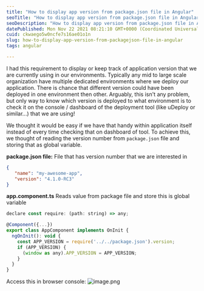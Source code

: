 ```yaml
---
title: "How to display app version from package.json file in Angular"
seoTitle: "How to display app version from package.json file in Angular"
seoDescription: "How to display app version from package.json file in Angular"
datePublished: Mon Nov 22 2021 08:21:10 GMT+0000 (Coordinated Universal Time)
cuid: ckwaego5w0ncfe7s16ae01o1n
slug: how-to-display-app-version-from-packagejson-file-in-angular
tags: angular

---
```


I had this requirement to display or keep track of application version that we are currently using in our environments. Typically any mid to large scale organization have multiple dedicated environments where we deploy our application. There is chance that different version could have been deployed in one environment then other. Arguably, this isn't any problem, but only way to know which version is deployed to what environment is to check it on the console / dashboard of the deployment tool (like uDeploy or similar...) that we are using!

We thought it would be easy if we have that handy within application itself instead of every time checking that on dashboard of tool. To achieve this, we thought of reading the version number from `package.json` file and storing that as global variable.

**package.json file:** File that has version number that we are interested in
```json
{
   "name": "my-awesome-app",
   "version": "4.1.0-RC3"
}
```

**app.component.ts** Reads value from package file and store this is global variable
```js
declare const require: (path: string) => any;

@Component({...})
export class AppComponent implements OnInit {
  ngOnInit(): void {
    const APP_VERSION = require('../../package.json').version;
    if (APP_VERSION) {
      (window as any).APP_VERSION = APP_VERSION;
    }
  }
}
```

Access this in browser console:
![image.png](https://cdn.hashnode.com/res/hashnode/image/upload/v1637568822757/ZcJxT9HJa.png)


